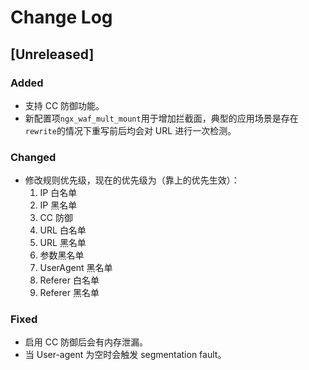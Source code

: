 # Change Log

## [Unreleased]

### Added

+ 支持 CC 防御功能。
+ 新配置项`ngx_waf_mult_mount`用于增加拦截面，典型的应用场景是存在`rewrite`的情况下重写前后均会对 URL 进行一次检测。

### Changed

+ 修改规则优先级，现在的优先级为（靠上的优先生效）：
    1. IP 白名单
    2. IP 黑名单
    3. CC 防御
    4. URL 白名单
    5. URL 黑名单
    6. 参数黑名单
    7. UserAgent 黑名单
    8. Referer 白名单
    9. Referer 黑名单

### Fixed
+ 启用 CC 防御后会有内存泄漏。
+ 当 User-agent 为空时会触发 segmentation fault。

